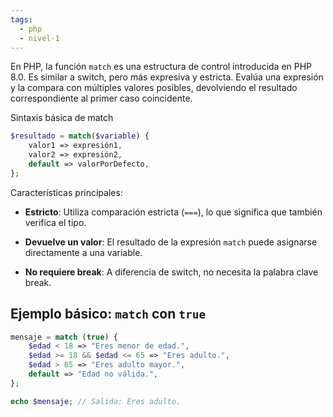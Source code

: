 ```yaml
---
tags:
  - php
  - nivel-1
---
```

En PHP, la función `match` es una estructura de control introducida en PHP 8.0. Es similar a switch, pero más expresiva y estricta. Evalúa una expresión y la compara con múltiples valores posibles, devolviendo el resultado correspondiente al primer caso coincidente.

Sintaxis básica de match

```php
$resultado = match($variable) {
    valor1 => expresión1,
    valor2 => expresión2,
    default => valorPorDefecto,
};
```

Características principales:

- **Estricto**: Utiliza comparación estricta (` === `), lo que significa que también verifica el tipo.

- **Devuelve un valor**: El resultado de la expresión `match` puede asignarse directamente a una variable.

- **No requiere break**: A diferencia de switch, no necesita la palabra clave break.

## Ejemplo básico: `match` con `true`

```php
mensaje = match (true) {
    $edad < 18 => "Eres menor de edad.",
    $edad >= 18 && $edad <= 65 => "Eres adulto.",
    $edad > 65 => "Eres adulto mayor.",
    default => "Edad no válida.",
};

echo $mensaje; // Salida: Eres adulto.
```